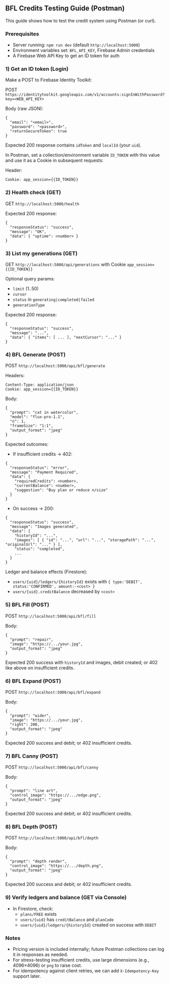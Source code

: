 ## BFL Credits Testing Guide (Postman)

This guide shows how to test the credit system using Postman (or curl).

### Prerequisites
- Server running: `npm run dev` (default `http://localhost:5000`)
- Environment variables set: `BFL_API_KEY`, Firebase Admin credentials
- A Firebase Web API Key to get an ID token for auth

### 1) Get an ID token (Login)
Make a POST to Firebase Identity Toolkit:

POST `https://identitytoolkit.googleapis.com/v1/accounts:signInWithPassword?key=<WEB_API_KEY>`

Body (raw JSON):
```
{
  "email": "<email>",
  "password": "<password>",
  "returnSecureToken": true
}
```

Expected 200 response contains `idToken` and `localId` (your `uid`).

In Postman, set a collection/environment variable `ID_TOKEN` with this value and use it as a Cookie in subsequent requests:

Header:
```
Cookie: app_session={{ID_TOKEN}}
```

### 2) Health check (GET)
GET `http://localhost:5000/health`

Expected 200 response:
```
{
  "responseStatus": "success",
  "message": "OK",
  "data": { "uptime": <number> }
}
```

### 3) List my generations (GET)
GET `http://localhost:5000/api/generations` with Cookie `app_session={{ID_TOKEN}}`

Optional query params:
- `limit` (1..50)
- `cursor`
- `status` in `generating|completed|failed`
- `generationType`

Expected 200 response:
```
{
  "responseStatus": "success",
  "message": "...",
  "data": { "items": [ ... ], "nextCursor": "..." }
}
```

### 4) BFL Generate (POST)
POST `http://localhost:5000/api/bfl/generate`

Headers:
```
Content-Type: application/json
Cookie: app_session={{ID_TOKEN}}
```

Body:
```
{
  "prompt": "cat in watercolor",
  "model": "flux-pro-1.1",
  "n": 1,
  "frameSize": "1:1",
  "output_format": "jpeg"
}
```

Expected outcomes:
- If insufficient credits → 402:
```
{
  "responseStatus": "error",
  "message": "Payment Required",
  "data": {
    "requiredCredits": <number>,
    "currentBalance": <number>,
    "suggestion": "Buy plan or reduce n/size"
  }
}
```
- On success → 200:
```
{
  "responseStatus": "success",
  "message": "Images generated",
  "data": {
    "historyId": "...",
    "images": [ { "id": "...", "url": "...", "storagePath": "...", "originalUrl": "..." } ],
    "status": "completed",
    ...
  }
}
```

Ledger and balance effects (Firestore):
- `users/{uid}/ledgers/{historyId}` exists with `{ type:'DEBIT', status:'CONFIRMED', amount:-<cost> }`
- `users/{uid}.creditBalance` decreased by `<cost>`

### 5) BFL Fill (POST)
POST `http://localhost:5000/api/bfl/fill`

Body:
```
{
  "prompt": "repair",
  "image": "https://.../your.jpg",
  "output_format": "jpeg"
}
```

Expected 200 success with `historyId` and images, debit created; or 402 like above on insufficient credits.

### 6) BFL Expand (POST)
POST `http://localhost:5000/api/bfl/expand`

Body:
```
{
  "prompt": "wider",
  "image": "https://.../your.jpg",
  "right": 200,
  "output_format": "jpeg"
}
```

Expected 200 success and debit; or 402 insufficient credits.

### 7) BFL Canny (POST)
POST `http://localhost:5000/api/bfl/canny`

Body:
```
{
  "prompt": "line art",
  "control_image": "https://.../edge.png",
  "output_format": "jpeg"
}
```

Expected 200 success and debit; or 402 insufficient credits.

### 8) BFL Depth (POST)
POST `http://localhost:5000/api/bfl/depth`

Body:
```
{
  "prompt": "depth render",
  "control_image": "https://.../depth.png",
  "output_format": "jpeg"
}
```

Expected 200 success and debit; or 402 insufficient credits.

### 9) Verify ledgers and balance (GET via Console)
- In Firestore, check:
  - `plans/FREE` exists
  - `users/{uid}` has `creditBalance` and `planCode`
  - `users/{uid}/ledgers/{historyId}` created on success with `DEBIT`

### Notes
- Pricing version is included internally; future Postman collections can log it in responses as needed.
- For stress-testing insufficient credits, use large dimensions (e.g., 4096×4096) or `png` to raise cost.
- For idempotency against client retries, we can add `X-Idempotency-Key` support later.


